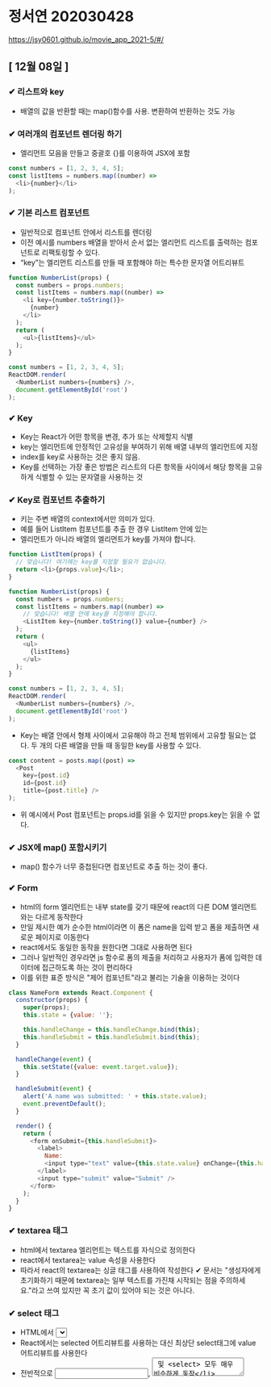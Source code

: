 # 정서연 202030428
https://jsy0601.github.io/movie_app_2021-5/#/
## [ 12월 08일 ]
### ✔ 리스트와 key
- 배열의 값을 반환할 때는 map()함수를 사용. 변환하여 반환하는 것도 가능
### ✔ 여러개의 컴포넌트 렌더링 하기
- 엘리먼트 모음을 만들고 중괄호 {}를 이용하여 JSX에 포함 
```javascript
const numbers = [1, 2, 3, 4, 5];
const listItems = numbers.map((number) =>
  <li>{number}</li>
);
```
### ✔ 기본 리스트 컴포넌트
- 일반적으로 컴포넌트 안에서 리스트를 렌더링
- 이전 예시를 numbers 배열을 받아서 순서 없는 엘리먼트 리스트를 출력하는 컴포넌트로 리팩토링할 수 있다.
-  “key”는 엘리먼트 리스트를 만들 때 포함해야 하는 특수한 문자열 어트리뷰트
```javascript
function NumberList(props) {
  const numbers = props.numbers;
  const listItems = numbers.map((number) =>
    <li key={number.toString()}>
      {number}
    </li>
  );
  return (
    <ul>{listItems}</ul>
  );
}

const numbers = [1, 2, 3, 4, 5];
ReactDOM.render(
  <NumberList numbers={numbers} />,
  document.getElementById('root')
);
```
### ✔ Key
- Key는 React가 어떤 항목을 변경, 추가 또는 삭제할지 식별
- key는 엘리먼트에 안정적인 고유성을 부여하기 위해 배열 내부의 엘리먼트에 지정
- index를 key로 사용하는 것은 좋지 않음.
- Key를 선택하는 가장 좋은 방법은 리스트의 다른 항목들 사이에서 해당 항목을 고유하게 식별할 수 있는 문자열을 사용하는 것

### ✔ Key로 컴포넌트 추출하기
- 키는 주변 배열의 context에서만 의미가 있다.
- 예를 들어 ListItem 컴포넌트를 추출 한 경우 ListItem 안에 있는 <li> 엘리먼트가 아니라 배열의 <ListItem /> 엘리먼트가 key를 가져야 합니다.
```javascript
function ListItem(props) {
  // 맞습니다! 여기에는 key를 지정할 필요가 없습니다.
  return <li>{props.value}</li>;
}

function NumberList(props) {
  const numbers = props.numbers;
  const listItems = numbers.map((number) =>
    // 맞습니다! 배열 안에 key를 지정해야 합니다.
    <ListItem key={number.toString()} value={number} />
  );
  return (
    <ul>
      {listItems}
    </ul>
  );
}

const numbers = [1, 2, 3, 4, 5];
ReactDOM.render(
  <NumberList numbers={numbers} />,
  document.getElementById('root')
);
```
- Key는 배열 안에서 형제 사이에서 고유해야 하고 전체 범위에서 고유할 필요는 없다. 두 개의 다른 배열을 만들 때 동일한 key를 사용할 수 있다.
```javascript
const content = posts.map((post) =>
  <Post
    key={post.id}
    id={post.id}
    title={post.title} />
);
```
- 위 예시에서 Post 컴포넌트는 props.id를 읽을 수 있지만 props.key는 읽을 수 없다.
### ✔ JSX에 map() 포함시키기
- map() 함수가 너무 중첩된다면 컴포넌트로 추출 하는 것이 좋다.

### ✔ Form
- html의 form 엘리먼트는 내부 state를 갖기 때문에 react의 다른 DOM 엘리먼트와는 다르게 동작한다
- 만일 제시한 예가 순수한 html이라면 이 폼은 name을 입력 받고 폼을 제출하면 새로운 페이지로 이동한다
- react에서도 동일한 동작을 원한다면 그대로 사용하면 된다
- 그러나 일반적인 경우라면 js 함수로 폼의 제출을 처리하고 사용자가 폼에 입력한 데이터에 접근하도록 하는 것이 편리하다
- 이를 위한 표준 방식은 "제어 컴포넌트"라고 불리는 기술을 이용하는 것이다
```javascript
class NameForm extends React.Component {
  constructor(props) {
    super(props);
    this.state = {value: ''};

    this.handleChange = this.handleChange.bind(this);
    this.handleSubmit = this.handleSubmit.bind(this);
  }

  handleChange(event) {
    this.setState({value: event.target.value});
  }

  handleSubmit(event) {
    alert('A name was submitted: ' + this.state.value);
    event.preventDefault();
  }

  render() {
    return (
      <form onSubmit={this.handleSubmit}>
        <label>
          Name:
          <input type="text" value={this.state.value} onChange={this.handleChange} />
        </label>
        <input type="submit" value="Submit" />
      </form>
    );
  }
}
```
### ✔ textarea 태그
- html에서 textarea 엘리먼트는 텍스트를 자식으로 정의한다
- react에서 textarea는 value 속성을 사용한다
- 따라서 react의 textarea는 싱글 태그를 사용하여 작성한다
✔ 문서는 "생성자에게 초기화하기 때문에 textarea는 일부 텍스트를 가진채 시작되는 점을 주의하세요."라고 쓰여 있지만 꼭 초기 값이 있어야 되는 것은 아니다.
### ✔ select 태그
- HTML에서 <select>는 드롭 다운 목록을 만든다
- React에서는 selected 어트리뷰트를 사용하는 대신 최상단 select태그에 value 어트리뷰트를 사용한다
- 전반적으로 <input type="text">, <textarea> 및 <select> 모두 매우 비슷하게 동작
> select 태그에 multiple 옵션을 허용한다면 value 어트리뷰트에 배열을 전달할 수 있다.
```javascript
<select multiple={true} value={['B', 'C']}>
```
### ✔ file input 태그
- HTML에서 <input type="file">는 사용자가 하나 이상의 파일을 자신의 장치 저장소에서 서버로 업로드하거나 File API를 통해 JavaScript로 조작할 수 있다
### ✔ 다중 입력 제어하기
- 여러 input 엘리먼트를 제어해야할 때, 각 엘리먼트에 name 어트리뷰트를 추가하고 event.target.name 값을 통해 핸들러가 어떤 작업을 할 지 선택할 수 있게 해준다
- setState()는 자동적으로 현재 state에 일부 state를 병합하기 때문에 바뀐 부분에 대해서만 호출하면 된다.
### ✔ 제어되는 Input Null 값
- 제어 컴포넌트에 value prop을 지정하면 의도하지 않는 한 사용자가 변경할 수 없다 
- value를 설정했는데 여전히 수정할 수 있다면 실수로 value를 undefined나 null로 설정했을 수 있다

### ✔ State를 parents component로 올리기
- 종종 동일한 데이터에 대한 변경사항을 여러 컴포넌트에 반영해야 할 필요가 있다. 이럴 때는 가장 가까운 공통 조상으로 state를 끌어올리는 것이 좋다.
- 주어진 온도에서 물이 끓는지 여부를 추정하는 온도 계산기
```javascript
function BoilingVerdict(props) {
  if (props.celsius >= 100) {
    return <p>The water would boil.</p>;
  }
  return <p>The water would not boil.</p>;
}
```
```javascript
class Calculator extends React.Component {
  constructor(props) {
    super(props);
    this.handleChange = this.handleChange.bind(this);
    this.state = {temperature: ''};
  }

  handleChange(e) {
    this.setState({temperature: e.target.value});
  }

  render() {
    const temperature = this.state.temperature;
    return (
      <fieldset>
        <legend>Enter temperature in Celsius:</legend>
        <input
          value={temperature}
          onChange={this.handleChange} />
        <BoilingVerdict
          celsius={parseFloat(temperature)} />
      </fieldset>
    );
  }
}
```

### ✔ 합성 (Composition) vs 상속 (Inheritance)
- React는 강력한 합성 모델을 가지고 있으며, 상속 대신 합성을 사용하여 컴포넌트 간에 코드를 재사용하는 것이 좋다
### ✔ 컴포넌트에서 다른 컴포넌트를 담기
- 어떤 컴포넌트들은 어떤 자식 엘리먼트가 들어올 지 미리 예상할 수 없는 경우가 있다. 
- 범용적인 ‘박스’ 역할을 하는 Sidebar 혹은 Dialog와 같은 컴포넌트에서 특히 자주 볼 수 있다.
- 이러한 컴포넌트에서는 특수한 children prop을 사용하여 자식 엘리먼트를 출력에 그대로 전달하는 것이 좋다.
```javascript
function FancyBorder(props) {
  return (
    <div className={'FancyBorder FancyBorder-' + props.color}>
      {props.children}
    </div>
  );
}
```
- 이러한 방식으로 다른 컴포넌트에서 JSX를 중첩하여 임의의 자식을 전달할 수 있다
```javascript
function WelcomeDialog() {
  return (
    <FancyBorder color="blue">
      <h1 className="Dialog-title">
        Welcome
      </h1>
      <p className="Dialog-message">
        Thank you for visiting our spacecraft!
      </p>
    </FancyBorder>
  );
}
```

### ✔ React로 사고하기
- 1단계: UI를 컴포넌트 계층 구조로 나누기
- 2단계: React로 정적인 버전 만들기
- 3단계: UI state에 대한 최소한의 (하지만 완전한) 표현 찾아내기
- 4단계: State가 어디에 있어야 할 지 찾기
- 5단계: 역방향 데이터 흐름 추가하기

### ✔ Hook의 개요
- Hook은 React 버전 16.8부터 React 요소로 새로 추가되었다. Hook을 이용하여 기존 Class 바탕의 코드를 작성할 필요 없이 상태 값과 여러 React의 기능을 사용할 수 있다.
```javascript
import React, { useState } from 'react';

function Example() {
  // "count"라는 새로운 상태 값을 정의합니다.
  const [count, setCount] = useState(0);

  return (
    <div>
      <p>You clicked {count} times</p>
      <button onClick={() => setCount(count + 1)}>
        Click me
      </button>
    </div>
  );
}
```
- useState는 우리가 “Hook”에서 처음 배우게 될 함수
### ✔ 점진적 적용 전략
> 요약: React로부터 Class를 제거할 계획은 없다.
- 결정적으로, Hook은 존재하는 코드와 함께 나란히 작동함으로써 점진적으로 적용할 수 있다.


## [ 12월 01일 ]
### ✔ 함수에서 클래스로 변환하기
1. React.Component를 확장하는 동일한 이름의 ES6 class를 생성
2. render()라고 불리는 빈 메서드를 추가
3. 함수의 내용을 render() 메서드 안으로 이동
4. render() 내용 안에 있는 props를 this.props로 변경
5. 남아있는 빈 함수 선언을 삭제
- 함수
```javascript
function Clock(props) {
  return (
    <div>
      <h1>Hello, world!</h1>
      <h2>It is {props.date.toLocaleTimeString()}.</h2>
    </div>
  );
}
function tick() {
  ReactDOM.render(
    <Clock date={new Date()} />,
    document.getElementById('root')
  );
}

setInterval(tick, 1000);
```
- 클래스
```javascript
class Clock extends React.Component {
  constructor(props) {
    super(props);
    this.state = {date: new Date()};  // 보여지는 부분
  }

  componentDidMount() {
    this.timerID = setInterval(
      () => this.tick(),
      1000
    );
  }

  componentWillUnmount() {
    clearInterval(this.timerID);
  }

  tick() {
    this.setState({
      date: new Date()
    });
  }

  render() {
    return (
      <div>
        <h1>Hello, world!</h1>
        <h2>It is {this.state.date.toLocaleTimeString()}.</h2>
      </div>
    );
  }
}

ReactDOM.render(
  <Clock />,
  document.getElementById('root')
);
```
### ✔ State를 올바르게 사용하기
- this.state를 지정할 수 있는 유일한 공간은 바로 constructor
- this.props와 this.state가 비동기적으로 업데이트될 수 있기 때문에 다음 state를 계산할 때 해당 값에 의존해서는 안 됨!!
```javascript
this.setState({
  counter: this.state.counter + this.props.increment,
});
```
```javascript
this.setState(function(state, props) {
  return {
    counter: state.counter + props.increment
  };
});
```
- State 업데이트는 병합이 된다
- setState()를 호출할 때 React는 제공한 객체를 현재 state로 병합
- 별도의 setState() 호출로 이러한 변수를 독립적으로 업데이트 가능
- state는 종종 로컬 또는 캡슐화
- state가 소유하고 설정한 컴포넌트 이외에는 어떠한 컴포넌트에도 접근할 수 없다
- 컴포넌트는 자신의 state를 자식 컴포넌트에 props로 전달

### ✔ 이벤트 처리하기
- React 엘리먼트에서 이벤트를 처리하는 방식은 DOM 엘리먼트에서 이벤트를 처리하는 방식과 매우 유사
- React의 이벤트는 소문자 대신 캐멀 케이스(camelCase)를 사용
- JSX를 사용하여 문자열이 아닌 함수로 이벤트 핸들러를 전달
- React에서는 false를 반환해도 기본 동작을 방지할 수 없다. 반드시 preventDefault를 명시적으로 호출해야 한다. 
### ✔ 조건부 렌더링
- React에서 조건부 렌더링은 JavaScript에서의 조건 처리와 같이 동작
-  if 나 조건부 연산자 와 같은 JavaScript 연산자를 현재 상태를 나타내는 엘리먼트를 만드는 데에 사용
### ✔ 엘리먼트 변수
- 엘리먼트를 저장하기 위해 변수를 사용 가능
- 출력의 다른 부분은 변하지 않은 채로 컴포넌트의 일부를 조건부로 렌더링
- 아래의 예시에서는 LoginControl이라는 유상태 컴포넌트 를 만들 것
- 이 컴포넌트는 현재 상태에 맞게 <LoginButton />이나 <LogoutButton />을 렌더링 또한 이전 예시에서의 <Greeting />도 함께 렌더링
```javascript
class LoginControl extends React.Component {
  constructor(props) {
    super(props);
    this.handleLoginClick = this.handleLoginClick.bind(this);
    this.handleLogoutClick = this.handleLogoutClick.bind(this);
    this.state = {isLoggedIn: false};
  }

  handleLoginClick() {
    this.setState({isLoggedIn: true});
  }

  handleLogoutClick() {
    this.setState({isLoggedIn: false});
  }

  render() {
    const isLoggedIn = this.state.isLoggedIn;
    let button;
    if (isLoggedIn) {
      button = <LogoutButton onClick={this.handleLogoutClick} />; // 엘리먼트 변수
    } else {
      button = <LoginButton onClick={this.handleLoginClick} />;
    }

    return (
      <div>
        <Greeting isLoggedIn={isLoggedIn} />
        {button}
      </div>
    );
  }
}

ReactDOM.render(
  <LoginControl />,
  document.getElementById('root')
);
```
### ✔ 논리 && 연산자로 If를 인라인으로 표현하기
- JSX 안에는 중괄호를 이용해서 표현식을 포함 할 수 있다
- 그 안에 JavaScript의 논리 연산자 &&를 사용하면 쉽게 엘리먼트를 조건부로 넣을 수 있다
### ✔ 조건부 연산자로 If-Else구문 인라인으로 표현하기
- 엘리먼트를 조건부로 렌더링하는 다른 방법은 조건부 연산자인 condition ? true: false를 사용하는 것
- 조건이 너무 복잡하다면 컴포넌트를 분리하기 좋을 때 일 수도 있다는 것을 기억
### ✔ 컴포넌트가 렌더링하는 것을 막기
- 가끔 다른 컴포넌트에 의해 렌더링될 때 컴포넌트 자체를 숨기고 싶을 때 렌더링 결과를 출력하는 대신 null을 봔환하면 해결 가능

## [ 11월 24일 ]
## 설치
### ✔ 시작하기
- 온라인 코드 편집기: CodePen, CodeSandbox, Stackblitz
- CodeSandbox는 create-react-app으로 생성된 프로젝트와 동일한 환경에서 테스트 가능
- CDN방식으로 간편하게 테스트 가능하도록 HTML코드 제공
- Tania Rascia가 쓴 React 개요
> JavaScript 내용이 혼동될 때마다, MDN과 javascript.info는 참고하기 좋은 웹사이트입니다. 
## 주요개념
### ✔ JSX 소개
- 변수를 JSX에 표현식 포함하기
- 함수의 호출 결과를 JSX에 표현식 포함하기
- if, for문 등과 함께 사용, 변수에 할당, 인자로 받고 함수로부터 반환
- 어트리뷰트에 따옴표를 이용해 문자열 리터럴 정의
- 중괄호를 사용하여 어트리뷰트에 JavaScript 표현식 삽입 가능
- 태그가 비어있다면 XML처럼 /> 를 이용해 바로 닫아주기
- Babel은 JSX를 React.createElement() 호출로 컴파일
### 매개변수(parameter) vs 인자(argument)
> 매개변수는 함수나 클래스를 선언할 때 function 괄호 안에 들어가고 인자는 호출할 때 씀
### ✔ 엘리먼트 렌더링
- 엘리먼트는 React 앱의 가장 작은 단위
- React 엘리먼트를 루트 DOM 노드에 렌더링하려면 둘 다 ReactDOM.render()로 전달
- UI를 업데이트하는 유일한 방법은 새로운 엘리먼트를 생성하고 이를 ReactDOM.render()로 전달하는 것
- React DOM은 해당 엘리먼트와 그 자식 엘리먼트를 이전의 엘리먼트와 비교하고 DOM을 원하는 상태로 만드는데 필요한 경우에만 DOM을 업데이트
### 똑딱거리는 시계
```javascript
function tick() {
  const element = (
    <div>
      <h1>Hello, world!</h1>
      <h2>It is {new Date().toLocaleTimeString()}.</h2>
    </div>
  );
  ReactDOM.render(element, document.getElementById('root'));
}

setInterval(tick, 1000);
```
### ✔ Component와 Props
- React에는 함수 컴포넌트와 클래스 컴포넌트가 있다
- 컴포넌트의 이름은 항상 대문자로 시작
- 문서 '컴포넌트 렌더링' 예제의 실행 과정은 다음과 같다
1. <Welcome name="Sera" /> 엘리먼트로 ReactDOM.render()를 호출
2. React는 {name: 'Sara'}를 props로 하여 Welcome 컴포넌트를 호출
3. Welcome 컴포넌트는 결과적으로 <h1>Hello, Sara</h1> 엘리먼트를 반환
4. React DOM은 <h1>Hello, Sara</h1> 엘리먼트와 일치하도록 DOM을 효율적으로 업데이트
- 컴포넌트는 자신의 출력에 다른 컴포넌트를 참조할 수 있다
- 모든 React 컴포넌트는 자신의 props를 다룰 때 반드시 순수 함수처럼 동작해야 한다
### ✔ State and Lifecycle
- 다섯 단계로 Clock과 같은 함수 컴포넌트를 클래스로 변환
1. React.Component를 확장하는 동일한 이름의 ES6 class를 생성합니다.
2. render()라고 불리는 빈 메서드를 추가합니다.
3. 함수의 내용을 render() 메서드 안으로 옮깁니다.
4. render() 내용 안에 있는 props를 this.props로 변경합니다.
5. 남아있는 빈 함수 선언을 삭제합니다.

## [ 11월 17일 ]
### ✔ 애플리케이션
- props와 state를 사용해서 간단한 Todo 애플리케이션을 만들 수 있다.
- 이 예제에서는 state를 사용해 사용자가 입력한 텍스트와 할 일 목록을 관리
- 이벤트 핸들러들이 인라인으로 각각 존재하는 것처럼 보이지만, 실제로는 이벤트 위임을 통해 하나로 구현
> 유저입력 - handleChange - React의 state갱신 - form element가 React state를 참조
- 유저 입력을 강제로 대문자로 변경할 경우에도 사용한다.

### ✔ key props의 역할??
- key는 props의 안정적으로 사용할 수 있도록 고유성을 부여하기 위해 필요하다
- React가 어떤 props를 변경, 추가 또는 삭제할지 식별하는 것을 도와준다
- 반드시 date를 사용하지 않아도 된다. 배열의 index삾을 사용해도 된다.
- 유일한 값이라면 그 값이 무엇이든 상관없다.

```javascript
class TodoApp extends React.Component {
  constructor(props) {
    super(props)
    this.state = { items: [], text: '' } // text에 임시로 저장된다.
    this.handleChange = this.handleChange.bind(this)
    this.handleSubmit = this.handleSubmit.bind(this)
  }

  render() {
    return (
      <div>
        <h3>TODO</h3>
        <TodoList items={this.state.items} />
        <form onSubmit={this.handleSubmit}>
          <label htmlFor="new-todo">  // JSX
            What needs to be done?
          </label>
          <input
            id="new-todo"
            onChange={this.handleChange}
            value={this.state.text}   // 값을 넣을 때마다 value에 바로바로 나타나짐
          />
          <button>
            Add #{this.state.items.length + 1}
          </button>
        </form>
      </div>
    )
  }

  handleChange(e) {
    this.setState({ text: e.target.value })   // State의 text값 변경
  }

  handleSubmit(e) {
    e.preventDefault()
    if (this.state.text.length === 0) {
      return
    }
    const newItem = {
      text: this.state.text,
      id: Date.now()
    }
    this.setState(state => ({
      items: state.items.concat(newItem),  // 배열 안에 넣어주기
      text: ''  // text 초기화 -> value도 초기화
    }))
  }
}

class TodoList extends React.Component {
  render() {
    return (
      <ul>
        {this.props.items.map(item => (
          <li key={item.id}>{item.text}</li>
        ))}
      </ul>
    )
  }
}

ReactDOM.render(
  <TodoApp />,
  document.getElementById('todos-example')
)
```
### ✔ 외부 플러그인을 사용하는 컴포넌트
- React는 유연하며 다른 라이브러리나 프레임워크를 함께 활용할 수 있다.
- 이 예제에서는 외부 마크다운 라이브러리인 remarkable을 사용해 <textarea>의 값을 실시간으로 변환
```javascript
class MarkdownEditor extends React.Component {
  constructor(props) {
    super(props)
    this.md = new Remarkable();   // import나 CDN 방식으로 가져오면 쓸 수 있다.(하지만 실행 동작 안 됨ㅋ)
    this.handleChange = this.handleChange.bind(this)
    this.state = { value: 'Hello, **world**!' }
  }

  handleChange(e) {
    this.setState({ value: e.target.value })
  }

  getRawMarkup() {
    return { __html: this.md.render(this.state.value) }
  }

  render() {
    return (
      <div className="MarkdownEditor">
        <h3>Input</h3>
        <label htmlFor="markdown-content">
          Enter some markdown
        </label>
        <textarea
          id="markdown-content"
          onChange={this.handleChange}
          defaultValue={this.state.value}
        />
        <h3>Output</h3>
        <div
          className="content"
          dangerouslySetInnerHTML={this.getRawMarkup()}
        />
      </div>
    )
  }
}

ReactDOM.render(
  <MarkdownEditor />,
  document.getElementById('markdown-example')
)
```
### ✔ create-react-app으로 Remarkable 사용하기
- npm install remarkable 후 app.js 수정
```javascript
import React from 'react'
import { Remarkable } from 'remarkable'

class App extends React.Component {
  constructor(props) {
    super(props)
    this.md = new Remarkable();
    this.handleChange = this.handleChange.bind(this)
    this.state = { value: 'Hello, **world**!' }
  }

  handleChange(e) {
    this.setState({ value: e.target.value })
  }

  getRawMarkup() {    // 마크업을 받아서 html로 바로 뿌려줌
    return { __html: this.md.render(this.state.value) }
  }

  render() {
    return (
      <div className="MarkdownEditor">
        <h3>Input</h3>
        <label htmlFor="markdown-content">
          Enter some markdown
        </label>
        <textarea
          id="markdown-content"
          onChange={this.handleChange}
          defaultValue={this.state.value}
        />
        <h3>Output</h3>
        <div
          className="content"
          dangerouslySetInnerHTML={this.getRawMarkup()}
        />
      </div>
    )
  }
}
// index.js에 id="root"있기 때문에 ReactDOM 필요 없음

export default App;
```

## [ 11월 10일 ]
### ✔ 배포하기
> ,
  "homepage": "https://jsy0601.github.io/movie_app_2021-5"
>"scripts": {
    "start": "react-scripts start",
    "build": "react-scripts build",
    "predeploy": "npm run build",
    "deploy": "gh-pages -d build"
  },
> npm install gh-pages
> npm run deploy

### 이 책을 통해 만든 영화 앱: https://jsy0601.github.io/movie_app_2021-5

### ✔ React의 특징
- 상호작용이 많은 UI개발에 적합
- 컴포넌트 로직은 JavaScript로 작성
- 캡슐화된 컴포넌트로 개발되어 재사용이 용이
- DOM과는 별개로 상태를 관리할 수 있음
- 기술 스택의 나머지 부분에는 관여하지 않음
- 기존 코드와 별개로 사용 가능 
- React Native 이용 시 모바일 앱 가능

- CDN: Content Delivery Network 또는 Content Distribution Network
- CORS: 특정 헤더를 통해서 브라우저에게 원 출처에서 실행되고 있는 웹 애플리케이션이 다른 출처에 원하는 리소스에 접근할 수 있는 권한이 있는지 없는지를 알려주는 메커니즘이다.
- Babel: ECMAScript 2015 + 코드를 이전 JavaScript 엔진에서 실행할 수 있는 이전 버전과 호환되는 JavaScript 버전으로 변환하는 데 주로 사용되는 무료 오픈 소스 JavaScript 트랜스 컴파일러이다.

### ✔ CDN 링크
> <script crossorigin src="https://unpkg.com/react@17/umd/react.production.min.js"></script>
> <script crossorigin src="https://unpkg.com/react-dom@17/umd/react-dom.production.min.js"></script>

### ✔ crossorigin 속성이 필요한 이유
- CDN을 통해 React를 사용한다면, crossorigin 어트리뷰트(attribute)와 함께 사용하는 것을 권장
> <script crossorigin src="..."></script>

### ✔ JSX 빠르게 시도해보기
- 기존 프로젝트에서 JSX 태그를 써보는 제일 빠른 방법은 이 <script> 태그를 집어넣는 것
> <script src="https://unpkg.com/babel-standalone@6/babel.min.js"></script>

### ✔ 간단한 컴포넌트
- React 컴포넌트는 render()라는 메서드를 구현하는데, 이것은 데이터를 입력받아 화면에 표시할 내용을 반환하는 역할. 
- 이 예제에서는 XML과 유사한 문법인 JSX를 사용. 
- 컴포넌트로 전달된 데이터는 render() 안에서 this.props를 통해 접근 가능.
- React를 사용하기 위해서 JSX가 꼭 필요한 것은 아니다. JSX를 컴파일한 JavaScript 코드를 확인하려면 Babel REPL을 이용

```javascript
<script type="text/babel">
  class HelloMessage extends React.Component {
    render() {
      return (
        <div>
          Hello {this.props.name}
        </div>
      );
    }
  }

  ReactDOM.render(
    <HelloMessage name="Taylor" />,
    document.getElementById('hello-example')
  );
</script>
```
### ✔ 상태를 가지는 컴포넌트
- 컴포넌트는 this.props를 이용해 입력 데이터를 다루는 것 외에도 내부적인 상태 데이터를 가질 수 있습니다. 
- 이는 this.state로 접근할 수 있습니다. 
- 컴포넌트의 상태 데이터가 바뀌면 render()가 다시 호출되어 마크업이 갱신됩니다.

```javascript
<script type="text/babel">
        class Timer extends React.Component {
        constructor(props) {
            super(props)
            this.state = { seconds: 0 }
        }

        tick() {
            this.setState(state => ({
            seconds: state.seconds + 1
            }))
        }

        componentDidMount() {
            this.interval = setInterval(() => this.tick(), 1000)
        }

        componentWillUnmount() {
            clearInterval(this.interval)
        }

        render() {
            return (
            <div>
                Seconds: {this.state.seconds}
            </div>
            )
        }
        }

        ReactDOM.render(
        <Timer />,
        document.getElementById('timer-example')
        )
    </script>
```

## [ 11월 3일 ]
### ✔ 내비게이션 만들어보기
- components 폴더에 Navigation.js 파일 만들기

### ✔ Navigation 컴포넌트 App 컴포넌트에 포함시키기
- 링크를 누를 때마다 리액트가 죽고, 새 페이지가 열리는 문제(a 엘리먼트 특징 때문) -> react-router-dom의 Link 컴포넌트 사용

### ✔ a 엘리먼트 Link 컴포넌트로 바꾸기
```javascript
import { Link } from 'react-router-dom'

function Navigation() {
    return(
        <div>
            <Link to="/">Home</Link>
            <Link to="/about">About</Link>
        </div>
    )
}

export default Navigation
``` 
- 페이지 전체가 다시 새로 고침되지 않음 -> 내비게이션이 제대로 만들어진 것
> Link, Router 컴포넌트는 반드시 HashRouter 안에 포함되어야 한다!

### ✔ Navigation 컴포넌트 스타일링하기
![image](https://user-images.githubusercontent.com/70794506/140017239-162b08f3-9a43-430b-a8de-ee386bd0c18b.png)

### ✔ 영화 상세 정보 기능 만들어 보기
- 영화 카드를 누르면 상세 정보를 보여주는 기능 만들기
> route props? 라우팅 대상이 되는 컴포넌트에 넘겨주는 기본 props

### ✔ route props에 데이터 담아 보내기
```javascript
<Link to={{ pathname: '/about', state: { fromNavigation: true }}}>About</Link>
```
- pathname: URL 의미, state: route props에 보내줄 데이터 의미
- /about으로 이동한 다음 [console] 탭에서 [location]을 펼쳐 보면 state 키에 보내준 데이터 확인

### ✔ Movie 컴포넌트에 Link 컴포넌트 추가하기
> import { Link } from 'react-router-dom'
```javascript
<Link
                to={{
                    pathname: '/movie-detail',
                    state: { year, title, summary, poster, genres },
                }}
            >
            ...(생략)
</Link>
```

### ✔ Detail 컴포넌트 만들기
- Detail.js routes 폴더에 추가
> push, go, goBack, goForward 키 -> URL을 변경해 주는 함수

### ✔ Detail 컴포넌트를 클래스형 컴포넌트로 변경하기

- URL을 직접 입력해서 /movie-detail로 이동하면 location 키의 state 키가 비어 있다. 그런 경우에만 history 키의 push 함수 사용

### ✔ push() 함수 사용
```javascript
import React from "react"

class Detail extends React.Component {
    componentDidMount() {  // Detail 컴포넌트가 마운트되면
        const { location, history } = this.props  // 구조 분해 할당으로 location, history를 얻음
        if(location.state === undefined) {  // location.state가 없는 경우
            history.push('/')  // Home으로 이동시킴
        }
    }
    
    render() {
        return <span>Hello</span>
    }
}

export default Detail
```
### ✔ 영화 제목 출력하기
- componentDidMount()에 작성한 리다이렉트 기능이 동작하지 않는다
> 이유는 Detail 컴포넌트는 render()->compontDidMount()의 순서로 실행
> 그래서 render()에도 compontDidMount()에 작성한 리다이렉트 코드 추가해야 함
```javascript
    render() {
            const { location } = this.props
            if (location.state){
                return (
                    <span>{location.state.title}</span>
                )
            } else {
                return null
            } 
        }
```
# 완성!
![image](https://user-images.githubusercontent.com/70794506/140020861-ea6859de-ad3b-4e6d-853b-886bfe936b2e.png)

## [ 10월 27일 ]
### ✔ 영화 장르 출력하기
- genres props가 배열이므로 map()함수 사용
- genres props를 ul, li 태그로 감싸서 출력
- key props 추가
```javascript
<ul className="movie-genres">
  {genres.map((genre, index) => {
    return <li key={index} className="movie-genre">{genre}</li>
  })}
</ul>
```
![image](https://user-images.githubusercontent.com/70794506/139005634-8baf4e6d-fd80-4730-b399-3fcd1d78eb38.png)
### ✔ 영화 앱 멋지게 스타일링하기
- summary props에 있는 문자열을 180자로 제한
> slice() 함수
> "hereisstring".slice(0,10) // "hereisstri"
### ✔ react-router-dom 설치
> npm install react-router-dom
### ✔ components 폴더에 Movie 컴포넌트 옮기기
### ✔ routes 폴더에 라우터가 보여줄 화면 만들기
- src/routes 폴더 만들고 Home.js와 About.js 파일 생성
### ✔ Home.js 수정하기
- App.js 내용을 Home.js로 복사하고 컴포넌트 이름을 Home으로 수정
### ✔ Home.css 만들기
![image](https://user-images.githubusercontent.com/70794506/139010843-9e216f10-00e8-4436-9c4e-533f05cf1e56.png)
### ✔ 라우터 만들어 보기
- 라우터는 사용자가 입력한 URL을 통해 특정 컴포넌트를 불러준다.
예) localhost:3000/about
- HashRouter와 Route 컴포넌트 사용 (App.js에 import)

### ✔ Route 컴포넌트에 path, component props 추가하기

### ✔ Home 컴포넌트를 위한 Route 컴포넌트 추가하기
- App.js
```javascript
import './App.css'
import { HapshRouter, HashRouter, Route } from 'react-router-dom'
import About from './routes/About'
import Home from './routes/Home'

function App() {
    return (
        <HashRouter>
            <Route path="/" exact={true} component={Home} />
            <Route path="/about" component={About} />
        </HashRouter>
    )
}

export default App;
```
- About.js
```javascript
import './About.css'

function About() {
    return (
        <div className="about-container">
            <span>
                “Freedom is the freedom to say that two plus two make four. If that is granted, all else
                follows.”
            </span>
            <span>- George Orwell, 1984</span>
        </div>
    )
}

export default About
```
![image](https://user-images.githubusercontent.com/70794506/139015511-4402e494-9f62-450c-b365-032df01e0f94.png)

## [ 10월 13일 ]
> this.setState({movies: movies})로 movies state에 영화 데이터 저장. 하지만 객체의 키와 대입할 변수의 이름이 같다면 this.setState({movies}로 )코드 축약 가능
### ✔ isLoading state true에서 false로 업데이트하기

### ✔ Movie 컴포넌트 만들기

### ✔ Movie.propTypes 작성하기
- id, year, title, summary poster
```javascript
import PropTypes from 'prop-types'

function Movie({id,title,year,summary,poster}) {
    return (
        <h4>{title}</h4>
    ) 
}

Movie.propTypes = {
    id: PropTypes.number.isRequired,
    year: PropTypes.number.isRequired,
    title: PropTypes.string.isRequired,
    summary: PropTypes.string.isRequired,
    poster: PropTypes.string.isRequired
}

export default Movie;
```
### ✔ 노마드 코더 영화 API 정렬 기능 사용
- sort_by
```javascript
await axios.get('https://yts-proxy.now.sh/list_movies.json?sort_by=rating')
```
### ✔ App 컴포넌트에서 Movie 컴포넌트 그리기
- map()함수 사용: 첫번째 인자로 컴포넌트를 반환하는 함수를 전달

### ✔ Movie 컴포넌트에 props 전달하기
```javascript
  { isLoading ? 'Loading...' : movies.map((movie) => {              
   return (
    <Movie 
      key={movie.id} // key props 추가
      id={movie.id}
      year={movie.year}
      title={movie.title}
      summary={movie.summary}
      poster={movie.medium_cover_image}
      />
    )
 }) }
```
### ✔ 영화 앱 스타일링하기

### ✔ App 컴포넌트에 HTML 추가하기
```javascript
<section class="container">
                { isLoading ? (
                    <div class="loader">
                        <span class="loader__text">Loading...</span>
                    </div>
                    ) : (
                        <div class="movies">
                        {movies.map((movie) => (
                    <Movie 
                        key={movie.id}
                        id={movie.id}
                        year={movie.year}
                        title={movie.title}
                        summary={movie.summary}
                        poster={movie.medium_cover_image}
                    />
                ))}
                </div>
                )}
            </section>
```
### ✔ Movie 컴포넌트에 HTML 추가하고 영화 포스터 이미지 추가하기
```javascript
function Movie({title,year,summary,poster}) {
    return (
        <div class="movie">
            <img src={poster} alt={title} title={title} />
            <div class="movie-data">
                <h3 class="movie-title">{title}</h3>
                <h5 class="movie-year">{year}</h5>
                <p class="movie-summary">{summary}</p>
            </div>  
        </div>
    ) 
}
```
### ✔ CSS 파일 생성하기

## [ 10월 6일 ]
## 영화 앱 만들기 워밍업
### ✔ 영화 데이터 로딩상태 표시하기
```javascript
import React from "react"

class App extends React.Component {
    state = {
        isLoading: true,
        movies: []
    }
    componentDidMount() {
        setTimeout(() => {
            this.setState({ isLoading: false })
        }, 6000)
    }
    render() {
        const { isLoading } = this.state
        return (
            <div>
                { isLoading ? 'Loading...' : '영화 데이터 출력' } // 삼항연산자
            </div>
        )
    }
}

export default App
```
## 영화 API 사용해 보기
- axios 설치하기
- YTS 영화 데이터 API 살펴보기

### ✔ 노마드 코더 영화 API를 영화 앱에서 호출하기
- axios 임포트
- axios.get() 함수의 인자에 URL 전달하여 API 호출

### ✔ getMovies() 함수 기다린 다음, axios.get() 함수가 반환한 데이터 잡기
- getMovies() 함수 안에서 axios.get()이 실행되도록 한다.
- axios.get()의 return값은 movies에 저장
- componentDidMount() 함수가 실행되면 this.getMovie()가 실행된다.
- 이때 자바스크립트에게 getMovies() 함수는 시간이 필요하다는 것을 알려야 하는데 이때 사용되는 것이 async, await이다.

## 영화 데이터 화면에 그리기
### ✔ 영화 데이터 자세히 살펴보기
- [Console]탭 data -> data -> movies 순으로 객체에 접근하면 원하는 데이터 추출

### ✔ 객체에 있는 movies키에 접근하기
```javascript
getMovies = async () => {
        const {
            data: {
                data: {movies},
            },
        } = await axios.get('https://yts-proxy.now.sh/list_movies.json');
        console.log(movies)
    }
```

## [ 09월 29일 ]
### ✔ 음식 앱에 prop-types 도입하기
- props의 값이 컴포넌트에 제대로 전달되지 않으면? props를 검사하는 방법이 필요

### ✔ 음식 데이터에 rating 추가
- 값의 자료형은 number

### ✔ prop-types 설치
> npm install prop-types

### ✔ prop-types 적용하기
- import PropTypes(이름 상관x) from 'prop-types' 추가
- rating props를 Food 컴포넌트에 전달

### ✔ Food.propTypes 작성하기

### ✔ State와 클래스형 컴포넌트
- props는 정적인 데이터만 다룰 수 있다
- state는 동적인 데이터를 다루기 위해 사용된다
- state는 class형 컴포넌트에서 사용된다

### ✔ 클래스형 컴포넌트
> class App extends React.Component {

} 
- React.Component 상속받은 App클래스

### ✔ render() 함수
- 함수형 컴포넌트는 return문이 JSX를 반환
- 클래스형 컴포넌트는 render() 함수가 JSX를 반환
- 직접 실행하지 않아도 실행되는 함수
```javascript
import {Component} from 'react'

class App extends Component {
    render() {
        return (
            <h1>Hello</h1>
        )
    }
}

export default App
```
### ✔ state 정의하기
- class 안에 state = {}
- 객체형태의 데이터
- 반드시 class형 컴포넌트 안에서 소문자를 사용하여 state라고 적는다
- state에 count라는 키 추가, 키값을 0
- render()함수에서 {this.state.count} 출력

### ✔ 버튼 눌러서 count state값 변경

### ✔ add() 함수와 minus() 함수 작성

### ✔ 버튼을 누르면 동작하도록 onClick 속성 추가

### ✔ this.state.count 마음대로 바꿔 보기
- 동작 X
- 리액트는 state를 직접 변경하지 못하게 하기 때문

### ✔ setState() 함수로 count state 변경하기
```javascript
add = () => {
        this.setState({count: 1})
    }

    minus = () => {
        this.setState({count: -1})
    }
```
### ✔ state의 변화에 따라 바뀌는 HTML
- 버튼을 번갈아 누르면 변경된 state의 값을 변경하려고 HTML만 바뀜
- 리액트가 화면 구성이 빠르다(필요한 부분만 바뀌니까)

### ✔ add, minus() 함수 개선하기
```javascript
add = () => {
        this.setState(current => ({
            count: current.count +1
        }))
    }

    minus = () => {
        this.setState(current => ({
            count: current.count -1
        }))
    }
```

### ✔ constructor() 함수
- Component를 생성할 때 state 값을 초기화하거나 메서드를 바인딩할 때 사용한다
- React.Component를 상속해서 만들어진 컴포넌트의 생성자를 구현할 때는 super(props)를 반드시 사용하는 이유는 this.props 사용 시 생성자 내에서 정의되지 않아 버그 발생 가능성이 있기 때문
- 생성자 내에서 외부 API 직접 호출 불가능 필요하면 componentDidMount()를 사용

### ✔ componentDidMount() 함수

> render(), contructor(), componentDidMount()가 리액트에서 마운트로 분류하는 생명주기 함수
![image](https://user-images.githubusercontent.com/70794506/135222872-ced67fee-4ac2-4dac-927b-abe6ea1cffb8.png)

> componentDidUpdate() 함수는 업데이트로 분류한 생명주기 함수
![image](https://user-images.githubusercontent.com/70794506/135223079-53c5973a-6c6b-40ff-a181-2ccb211ea153.png)

## [ 09월 15일 ]
### ✔ Potato 컴포넌트 사용하기
- JSX요소는 반드시 하나의 태그로 감싸야 한다.
```javascript
function Potato(bar) {
    return <h1>I love {bar.foo}</h1>
}

export default Potato
```
```javascript
import Potato from './Potato'

function App() {
  return (
    <div>
      <h1>Hello</h1>
      <Potato foo="you" />
    </div>
  )
}
```
> Hello<br>
> I love you
--- 
### ✔ Props
- 컴포넌트에서 컴포넌트로 전달하는 데이터
- 함수의 매개변수 역할을 하는 것
> props에 있는 데이터는 문자열인 경우를 제외하면 모두 중괄호로 값을 감싸야 한다!

### ✔ Food 컴포넌트에 props 전달하기
```javascript
(생략...)
<Food fav="kimchi" something={true} papapa={['hello', 1, 2, 3, 4, true]} />
(생략...)
```

### ✔ props 사용하기
```javascript
(생략...)
function Food(foo) {
  console.log(foo);
  return <h1>I like potato</h1>
}
(생략...)
```
- console탭에서 확인 가능

### ✔ 화면에 그대로 나타내기
```javascript
function App() {
  return (
    <div>
      <h1>Hello</h1>
      <Food fav="kimchi" />
    </div>
  )
}

function Food(foo) {
  return <h1>I like {foo.fav}</h1>
}
export default App
```

- 객체에 있는 값 사용하려면 점 연산자(.)를 쓴다.

### ✔ 구조 분해 할당으로 props 사용하기
```javascript
(생략...)
function Food(foo) {
  const { fav } = foo
  return <h1>I like {fav}</h1>
}
export default App
```

### ✔ 여러 개의 컴포넌트에 props 사용하기
```javascript
function App() {
  return (
    <div>
      <h1>Hello</h1>
      <Food fav="kimchi" />
      <Food fav="a" />
      <Food fav="b" />
    </div>
  )
}

function Food(foo) {
  const { fav } = foo
  return <h1>I like {fav}</h1>
}
export default App
```
>Hello<br>
>I like kimchi<br>
>I like a<br>
>I like b

- 위의 코드는 효율적인 방법이 아니다.

### ✔ 음식 데이터 만들기
- 서버에서 넘어온 데이터를 저장할 수 있도록 foodLike라는 변수를 만든 후 빈 배열 할당
- foodLike에 name과 image 추가

### ✔ map() 함수로 컴포넌트 많이 만들기
![image](https://user-images.githubusercontent.com/70794506/133377764-fc19c800-327e-4938-a6d9-c20db4bd64ff.png)

```
friends.map(function(foo) {
... return foo + "♥";
... })
[ 'a♥', 'b♥', 'c♥' ]
```

### ✔ map() 함수를 foodLike 배열에 적용하기
```javascript
function App() {
  return (
    <div>
      {
        foodLike.map(dish => (<Food name={dish.name} />))
      }
    </div>
  )
}
```

### ✔ Food 컴포넌트에 음식 이미지 출력하기
```javascript
const foodLike = [(생략...)]
function App() {
  return (
    <div>
      {
        foodLike.map(dish => (<Food name={dish.name} picture={dish.image} />))
      }
    </div>
  )
}

function Food({name, picture}) {
  return (
    <div>
      <h2>I like {name}</h2>
      <img src={picture} />
  </div>
  )
}
export default App
```
![image](https://user-images.githubusercontent.com/70794506/133388243-48154f38-fe6a-49c1-a663-3dce1de599a2.png)
---
### key props 추가
- 리스트의 각 원소는 유일한 key prop을 가져야 한다.

### img 엘리먼트에 alt속성 추가

## [ 09월 08일 ]
학습내용
- 웹펙(Webpack): 자바스크립트 앱을 위한 정적 모듈들을 하나로 묶어주는 번들러
- 바벨(Bavel): 최신 자바스크립트 문법을 사용할 수 있게 해주는 트랜스파일러
- create-react-app: react를 위한 보일러 플레이트, 한 줄을 입력해서 리액트 개발을 바로 시작 할 수 있음
- 보일러 플레이트(Boilerplate): 최소한의 변경으로 여러곳에서 재사용이 가능한 코드

> return 다음에 ()를 반드시 붙인다.
```javascript
function App() {
  return (
    <div>
    Hello React!!!!!!
    </div>
  ); // 세미콜론(;)없어도 됨
}

export default App; // 외부에서 사용 가능
```
- 위의 문구는 아래 문구(index.html)에 들어가게 된 것
- id값이 root인 태그에서 App에서 리턴된 값을 가져와 넣어줘라!
```html
<div id="root"></div>
```
![image](https://user-images.githubusercontent.com/70794506/132465397-7a6b60b8-66fa-47c4-a90c-f66bd3be62a7.png)

### App.js파일로 컴포넌트의 정의 알아보기
- function으로 정의 내린 곳을 컴포넌트라고 한다.
- App()함수가 정의되고 함수는 html문서를 return.

- index.js
```javascript
import ReactDOM from 'react-dom'; // 세미콜론(;) 없어도 됨.
import App from './App'; // index.js와 같은 경로의 App.js

ReactDOM.render(
    <App />, document.getElementById('root'));
```
